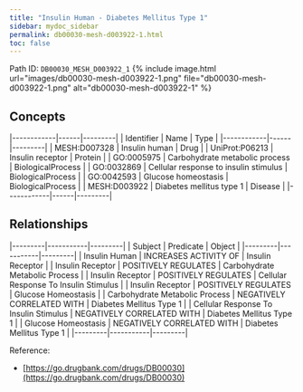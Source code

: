 ```yaml
---
title: "Insulin Human - Diabetes Mellitus Type 1"
sidebar: mydoc_sidebar
permalink: db00030-mesh-d003922-1.html
toc: false 
---
```



Path ID: `DB00030_MESH_D003922_1`
{% include image.html url="images/db00030-mesh-d003922-1.png" file="db00030-mesh-d003922-1.png" alt="db00030-mesh-d003922-1" %}

## Concepts

|------------|------|---------|
| Identifier | Name | Type    |
|------------|------|---------|
| MESH:D007328 | Insulin human | Drug |
| UniProt:P06213 | Insulin receptor | Protein |
| GO:0005975 | Carbohydrate metabolic process | BiologicalProcess |
| GO:0032869 | Cellular response to insulin stimulus | BiologicalProcess |
| GO:0042593 | Glucose homeostasis | BiologicalProcess |
| MESH:D003922 | Diabetes mellitus type 1 | Disease |
|------------|------|---------|

## Relationships

|---------|-----------|---------|
| Subject | Predicate | Object  |
|---------|-----------|---------|
| Insulin Human | INCREASES ACTIVITY OF | Insulin Receptor |
| Insulin Receptor | POSITIVELY REGULATES | Carbohydrate Metabolic Process |
| Insulin Receptor | POSITIVELY REGULATES | Cellular Response To Insulin Stimulus |
| Insulin Receptor | POSITIVELY REGULATES | Glucose Homeostasis |
| Carbohydrate Metabolic Process | NEGATIVELY CORRELATED WITH | Diabetes Mellitus Type 1 |
| Cellular Response To Insulin Stimulus | NEGATIVELY CORRELATED WITH | Diabetes Mellitus Type 1 |
| Glucose Homeostasis | NEGATIVELY CORRELATED WITH | Diabetes Mellitus Type 1 |
|---------|-----------|---------|

Reference: 
  - [https://go.drugbank.com/drugs/DB00030](https://go.drugbank.com/drugs/DB00030)
